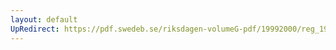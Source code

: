 ```yaml
---
layout: default
UpRedirect: https://pdf.swedeb.se/riksdagen-volumeG-pdf/19992000/reg_19992000/reg_19992000_0103.pdf
---
```

